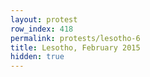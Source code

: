 ```yaml
---
layout: protest
row_index: 418
permalink: protests/lesotho-6
title: Lesotho, February 2015
hidden: true
---
```

